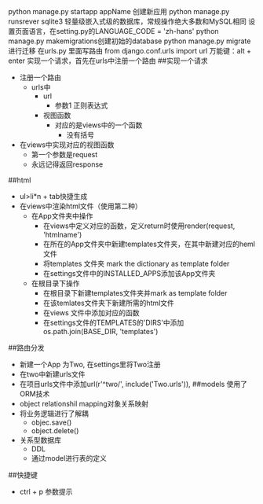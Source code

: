 python manage.py startapp appName 创建新应用
python manage.py runsrever
sqlite3
轻量级嵌入式级的数据库，常规操作绝大多数和MySQL相同
设置页面语言，在setting.py的LANGUAGE_CODE = 'zh-hans'
python manage.py makemigrations创建初始的database
python manage.py migrate进行迁移
在urls.py 里面写路由
from django.conf.urls import url
万能键：alt + enter
实现一个请求，首先在urls中注册一个路由
##实现一个请求
- 注册一个路由
    - urls中
        - url
            - 参数1 正则表达式
        - 视图函数
            - 对应的是views中的一个函数
                - 没有括号
- 在views中实现对应的视图函数
    - 第一个参数是request
    - 永远记得返回response
    
##html
- ul>li*n + tab快捷生成
- 在views中渲染html文件（使用第二种）
    - 在App文件夹中操作
        - 在views中定义对应的函数，定义return时使用render(request, 'htmlname')
        - 在所在的App文件夹中新建templates文件夹，在其中新建对应的heml文件
        - 将templates 文件夹 mark the dictionary as template folder
        - 在settings文件中的INSTALLED_APPS添加该App文件夹
    - 在根目录下操作
        - 在根目录下新建templates文件夹并mark as template folder
        - 在该temlates文件夹下新建所需的html文件
        - 在views 文件中添加对应的函数
        - 在settings文件的TEMPLATES的'DIRS'中添加os.path.join(BASE_DIR, 'templates')

##路由分发
- 新建一个App 为Two, 在settings里将Two注册
- 在two中新建urls文件
- 在项目urls文件中添加url(r'^two/', include('Two.urls')),
##models 使用了ORM技术
- object relationshil mapping对象关系映射
- 将业务逻辑进行了解耦
    - objec.save()
    - object.delete()
- 关系型数据库
    - DDL
    - 通过model进行表的定义
    
##快捷键
- ctrl + p 参数提示